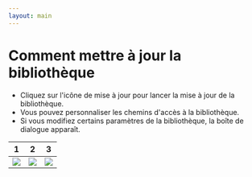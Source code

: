 ```yaml
---
layout: main
---
```


# Comment mettre à jour la bibliothèque

* Cliquez sur l'icône de mise à jour pour lancer la mise à jour de la bibliothèque.
* Vous pouvez personnaliser les chemins d'accès à la bibliothèque.
* Si vous modifiez certains paramètres de la bibliothèque, la boîte de dialogue apparaît.

|1|2|3|
|-|-|-|
|![](1.png)|![](2.png)|![](3.png)|
